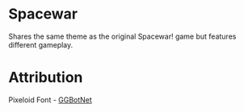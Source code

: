 # Spacewar
Shares the same theme as the original Spacewar! game but features different gameplay.

# Attribution

Pixeloid Font - [GGBotNet](https://www.ggbot.net)
